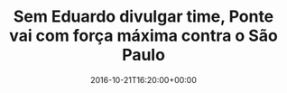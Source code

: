 ---
layout: post
title: "Sem Eduardo divulgar time, Ponte vai com força máxima contra o São Paulo  "
date: 2016-10-21T16:20:00+00:00
external_link: "http://globoesporte.globo.com/sp/campinas-e-regiao/futebol/times/ponte-preta/noticia/2016/10/sem-eduardo-divulgar-time-ponte-vai-com-forca-maxima-contra-o-sao-paulo.html"
categories: news globo.com
---